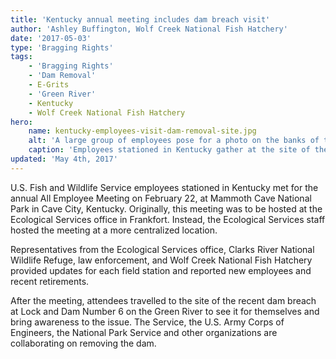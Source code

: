 ```yaml
---
title: 'Kentucky annual meeting includes dam breach visit'
author: 'Ashley Buffington, Wolf Creek National Fish Hatchery'
date: '2017-05-03'
type: 'Bragging Rights'
tags:
    - 'Bragging Rights'
    - 'Dam Removal'
    - E-Grits
    - 'Green River'
    - Kentucky
    - Wolf Creek National Fish Hatchery
hero:
    name: kentucky-employees-visit-dam-removal-site.jpg
    alt: 'A large group of employees pose for a photo on the banks of the Green River.'
    caption: 'Employees stationed in Kentucky gather at the site of the lock and dam number 6 on the Green River near Mammoth Cave National Park.  Photo by Robert Herndon, USFWS.'
updated: 'May 4th, 2017'
---
```


U.S. Fish and Wildlife Service employees stationed in Kentucky met for the annual All Employee Meeting on February 22, at Mammoth Cave National Park in Cave City, Kentucky.  Originally, this meeting was to be hosted at the Ecological Services office in Frankfort. Instead, the Ecological Services staff hosted the meeting at a more centralized location.  

Representatives from the Ecological Services office, Clarks River National Wildlife Refuge, law enforcement, and Wolf Creek National Fish Hatchery provided updates for each field station and reported new employees and recent retirements. 

After the meeting, attendees travelled to the site of the recent dam breach at Lock and Dam Number 6 on the Green River to see it for themselves  and bring awareness to the issue.   The Service, the U.S. Army Corps of Engineers, the National Park Service and other organizations are collaborating on removing the dam.
